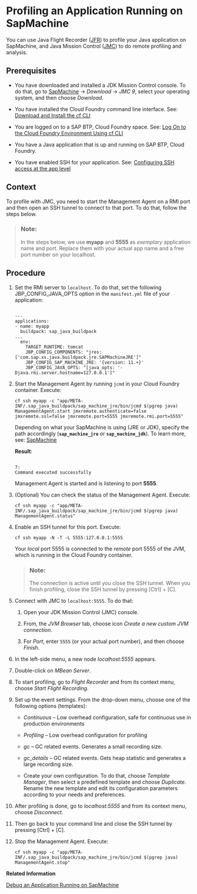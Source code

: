 <!-- loio864e35223c6b471ea72cd066ffe0608f -->

# Profiling an Application Running on SapMachine

You can use Java Flight Recorder \([JFR](https://docs.oracle.com/en/java/java-components/jdk-mission-control/9/user-guide/using-jdk-flight-recorder.html)\) to profile your Java application on SapMachine, and Java Mission Control \([JMC](https://docs.oracle.com/en/java/java-components/jdk-mission-control/9/user-guide/jdk-mission-control.html)\) to do remote profiling and analysis.



<a name="loio864e35223c6b471ea72cd066ffe0608f__prereq_ntc_cng_4cb"/>

## Prerequisites

-   You have downloaded and installed a JDK Mission Control console. To do that, go to [SapMachine](https://sap.github.io/SapMachine/) → *Download* → *JMC 9*, select your operating system, and then choose *Download*.

-   You have installed the Cloud Foundry command line interface. See: [Download and Install the cf CLI](https://help.sap.com/docs/btp/sap-business-technology-platform/download-and-install-cloud-foundry-command-line-interface?version=Cloud)

-   You are logged on to a SAP BTP, Cloud Foundry space. See: [Log On to the Cloud Foundry Environment Using cf CLI](https://help.sap.com/docs/btp/sap-business-technology-platform/log-on-to-cloud-foundry-environment-using-cloud-foundry-command-line-interface?version=Cloud)

-   You have a Java application that is up and running on SAP BTP, Cloud Foundry.

-   You have enabled SSH for your application. See: [Configuring SSH access at the app level](https://docs.cloudfoundry.org/devguide/deploy-apps/ssh-apps.html#configure-ssh-access-apps)




<a name="loio864e35223c6b471ea72cd066ffe0608f__context_av2_4qd_gxb"/>

## Context

To profile with JMC, you need to start the Management Agent on a RMI port and then open an SSH tunnel to connect to that port. To do that, follow the steps below.

> ### Note:  
> In the steps below, we use **myapp** and **5555** as *exemplary* application name and port. Replace them with your actual app name and a free port number on your localhost.



<a name="loio864e35223c6b471ea72cd066ffe0608f__steps_yxl_nb3_fxb"/>

## Procedure

1.  Set the RMI server to `localhost`. To do that, set the following JBP\_CONFIG\_JAVA\_OPTS option in the `manifest.yml` file of your application:

    ```
    
    ---
    applications:
    - name: myapp
      buildpack: sap_java_buildpack
    ...
      env:
        TARGET_RUNTIME: tomcat
        JBP_CONFIG_COMPONENTS: "jres: ['com.sap.xs.java.buildpack.jre.SAPMachineJRE']"
        JBP_CONFIG_SAP_MACHINE_JRE: '{version: 11.+}'
        JBP_CONFIG_JAVA_OPTS: "[java_opts: '-Djava.rmi.server.hostname=127.0.0.1']"
    ```

2.  Start the Management Agent by running `jcmd` in your Cloud Foundry container. Execute:

    ```
    cf ssh myapp -c "app/META-INF/.sap_java_buildpack/sap_machine_jre/bin/jcmd $(pgrep java) ManagementAgent.start jmxremote.authenticate=false jmxremote.ssl=false jmxremote.port=5555 jmxremote.rmi.port=5555"
    ```

    Depending on what your SapMachine is using \(JRE or JDK\), specify the path accordingly \(**`sap_machine_jre`** or **`sap_machine_jdk`**\). To learn more, see: [SapMachine](sapmachine-785d6b3.md)

    **Result**:

    ```
    
    7:
    Command executed successfully
    
    ```

    Management Agent is started and is listening to port **5555**.

3.  \(Optional\) You can check the status of the Management Agent. Execute:

    ```
    cf ssh myapp -c "app/META-INF/.sap_java_buildpack/sap_machine_jre/bin/jcmd $(pgrep java) ManagementAgent.status"
    ```

4.  Enable an SSH tunnel for this port. Execute:

    ```
    cf ssh myapp -N -T -L 5555:127.0.0.1:5555
    ```

    Your *local* port 5555 is connected to the *remote* port 5555 of the JVM, which is running in the Cloud Foundry container.

    > ### Note:  
    > The connection is active until you close the SSH tunnel. When you finish profiling, close the SSH tunnel by pressing [Ctrl\] + [C\].

5.  Connect with JMC to `localhost:5555`. To do that:

    1.  Open your JDK Mission Control \(JMC\) console.

    2.  From, the *JVM Browser* tab, choose icon *Create a new custom JVM connection*.

    3.  For *Port*, enter `5555` \(or your actual port number\), and then choose *Finish*.


6.  In the left-side menu, a new node *localhost:5555* appears.

7.  Double-click on *MBean Server*.

8.  To start profiling, go to *Flight Recorder* and from its context menu, choose *Start Flight Recording*.

9.  Set up the event settings. From the drop-down menu, choose one of the following options \(templates\):

    -   *Continuous* – Low overhead configuration, safe for continuous use in production environments

    -   *Profiling* – Low overhead configuration for profiling

    -   *gc* – GC related events. Generates a small recording size.

    -   *gc\_details* – GC related events. Gets heap statistic and generates a large recording size.

    -   Create your own configuration. To do that, choose *Template Manager*, then select a predefined template and choose *Duplicate*. Rename the new template and edit its configuration parameters according to your needs and preferences.


10. After profiling is done, go to *localhost:5555* and from its context menu, choose *Disconnect*.

11. Then go back to your command line and close the SSH tunnel by pressing [Ctrl\] + [C\].

12. Stop the Management Agent. Execute:

    ```
    cf ssh myapp -c "app/META-INF/.sap_java_buildpack/sap_machine_jre/bin/jcmd $(pgrep java) ManagementAgent.stop"
    ```


**Related Information**  


[Debug an Application Running on SapMachine](debug-an-application-running-on-sapmachine-f7fa9f3.md "Debug a Java web application running on a Cloud Foundry container that uses SapMachine.")

